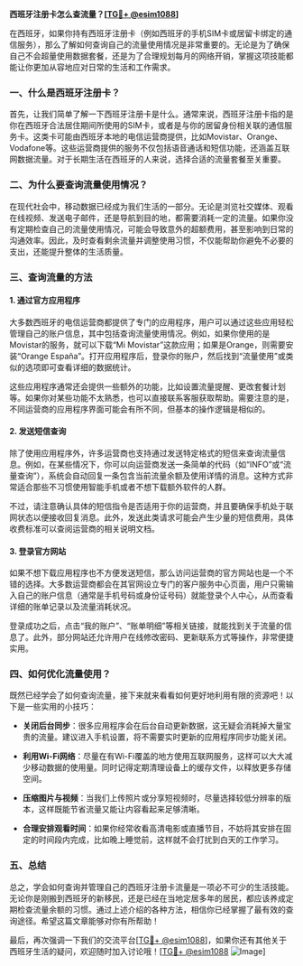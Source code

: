 **西班牙注册卡怎么查流量？[[TG💪+ @esim1088](https://t.me/s/esim1088)]**

在西班牙，如果你持有西班牙注册卡（例如西班牙的手机SIM卡或居留卡绑定的通信服务），那么了解如何查询自己的流量使用情况是非常重要的。无论是为了确保自己不会超量使用数据套餐，还是为了合理规划每月的网络开销，掌握这项技能都能让你更加从容地应对日常的生活和工作需求。

### 一、什么是西班牙注册卡？

首先，让我们简单了解一下西班牙注册卡是什么。通常来说，西班牙注册卡指的是你在西班牙合法居住期间所使用的SIM卡，或者是与你的居留身份相关联的通信服务卡。这类卡可能由西班牙本地的电信运营商提供，比如Movistar、Orange、Vodafone等。这些运营商提供的服务不仅包括语音通话和短信功能，还涵盖互联网数据流量。对于长期生活在西班牙的人来说，选择合适的流量套餐至关重要。

### 二、为什么要查询流量使用情况？

在现代社会中，移动数据已经成为我们生活的一部分。无论是浏览社交媒体、观看在线视频、发送电子邮件，还是导航到目的地，都需要消耗一定的流量。如果你没有定期检查自己的流量使用情况，可能会导致意外的超额费用，甚至影响到日常的沟通效率。因此，及时查看剩余流量并调整使用习惯，不仅能帮助你避免不必要的支出，还能提升整体的生活质量。

### 三、查询流量的方法

#### 1. 通过官方应用程序

大多数西班牙的电信运营商都提供了专门的应用程序，用户可以通过这些应用轻松管理自己的账户信息，其中包括查询流量使用情况。例如，如果你使用的是Movistar的服务，就可以下载“Mi Movistar”这款应用；如果是Orange，则需要安装“Orange España”。打开应用程序后，登录你的账户，然后找到“流量使用”或类似的选项即可查看详细的数据统计。

这些应用程序通常还会提供一些额外的功能，比如设置流量提醒、更改套餐计划等。如果你对某些功能不太熟悉，也可以直接联系客服获取帮助。需要注意的是，不同运营商的应用程序界面可能会有所不同，但基本的操作逻辑是相似的。

#### 2. 发送短信查询

除了使用应用程序外，许多运营商也支持通过发送特定格式的短信来查询流量信息。例如，在某些情况下，你可以向运营商发送一条简单的代码（如“INFO”或“流量查询”），系统会自动回复一条包含当前流量余额及使用详情的消息。这种方式非常适合那些不习惯使用智能手机或者不想下载额外软件的人群。

不过，请注意确认具体的短信指令是否适用于你的运营商，并且要确保手机处于联网状态以便接收回复消息。此外，发送此类请求可能会产生少量的短信费用，具体收费标准可以查阅运营商的相关说明文档。

#### 3. 登录官方网站

如果不想下载应用程序也不方便发送短信，那么访问运营商的官方网站也是一个不错的选择。大多数运营商都会在其官网设立专门的客户服务中心页面，用户只需输入自己的账户信息（通常是手机号码或身份证号码）就能登录个人中心，从而查看详细的账单记录以及流量消耗状况。

登录成功之后，点击“我的账户”、“账单明细”等相关链接，就能找到关于流量的信息了。此外，部分网站还允许用户在线修改密码、更新联系方式等操作，非常便捷实用。

### 四、如何优化流量使用？

既然已经学会了如何查询流量，接下来就来看看如何更好地利用有限的资源吧！以下是一些实用的小技巧：

- **关闭后台同步**：很多应用程序会在后台自动更新数据，这无疑会消耗掉大量宝贵的流量。建议进入手机设置，将不需要实时更新的应用程序同步功能关闭。
  
- **利用Wi-Fi网络**：尽量在有Wi-Fi覆盖的地方使用互联网服务，这样可以大大减少移动数据的使用量。同时记得定期清理设备上的缓存文件，以释放更多存储空间。

- **压缩图片与视频**：当我们上传照片或分享短视频时，尽量选择较低分辨率的版本，这样既能节省流量又能让内容看起来足够清晰。

- **合理安排观看时间**：如果你经常收看高清电影或直播节目，不妨将其安排在固定的时间段内完成，比如晚上睡觉前，这样就不会打扰到白天的工作学习。

### 五、总结

总之，学会如何查询并管理自己的西班牙注册卡流量是一项必不可少的生活技能。无论你是刚搬到西班牙的新移民，还是已经在当地定居多年的居民，都应该养成定期检查流量余额的习惯。通过上述介绍的各种方法，相信你已经掌握了最有效的查询途径。希望这篇文章能够对你有所帮助！

最后，再次强调一下我们的交流平台[[TG💪+ @esim1088](https://t.me/s/esim1088)]，如果你还有其他关于西班牙生活的疑问，欢迎随时加入讨论哦！[[TG💪+ @esim1088](https://t.me/s/esim1088) ![Image](https://i.postimg.cc/4NQfJmqS/Snipaste-2025-05-13-00-14-12.png)]